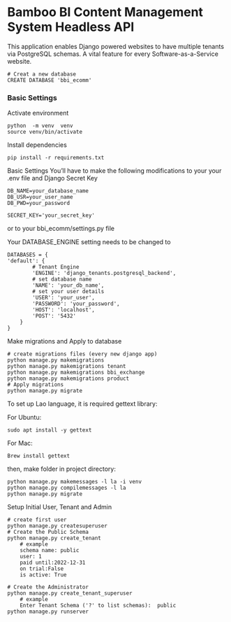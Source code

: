 # Bamboo BI  Content Management System Headless API

This application enables Django powered websites to have multiple tenants via PostgreSQL schemas. A vital feature for every Software-as-a-Service website.
        
    # Creat a new database
    CREATE DATABASE 'bbi_ecomm'


### Basic Settings
Activate environment

    python  -m venv  venv
    source venv/bin/activate

Install dependencies

    pip install -r requirements.txt


Basic Settings
You’ll have to make the following modifications to your your .env file
and Django Secret Key


    DB_NAME=your_database_name
    DB_USR=your_user_name
    DB_PWD=your_password

    SECRET_KEY='your_secret_key'

or to your bbi_ecomm/settings.py file

Your DATABASE_ENGINE setting needs to be changed to

    DATABASES = {
    'default': {
            # Tenant Engine
            'ENGINE': 'django_tenants.postgresql_backend',
            # set database name
            'NAME': 'your_db_name',
            # set your user details
            'USER': 'your_user',
            'PASSWORD': 'your_password',
            'HOST': 'localhost',
            'POST': '5432'
        }
    }

Make migrations and Apply to database

    # create migrations files (every new django app)
    python manage.py makemigrations
    python manage.py makemigrations tenant
    python manage.py makemigrations bbi_exchange
    python manage.py makemigrations product
    # Apply migrations
    python manage.py migrate

To set up Lao language, it is required gettext library:

For Ubuntu:

    sudo apt install -y gettext

For Mac:

    Brew install gettext

then, make folder in project directory:


    python manage.py makemessages -l la -i venv
    python manage.py compilemessages -l la
    python manage.py migrate

Setup Initial User, Tenant and Admin
        
    # create first user
    python manage.py createsuperuser
    # Create the Public Schema
    python manage.py create_tenant
        # example
        schema name: public
        user: 1
        paid until:2022-12-31
        on trial:False
        is active: True
        
    # Create the Administrator
    python manage.py create_tenant_superuser
        # example
        Enter Tenant Schema ('?' to list schemas):  public
    python manage.py runserver